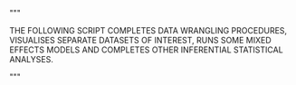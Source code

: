 """

THE FOLLOWING SCRIPT COMPLETES DATA WRANGLING PROCEDURES, VISUALISES SEPARATE DATASETS OF INTEREST, 
RUNS SOME MIXED EFFECTS MODELS AND COMPLETES OTHER INFERENTIAL STATISTICAL ANALYSES.

"""
